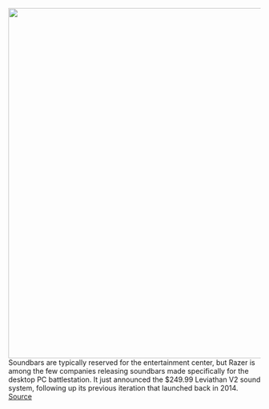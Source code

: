 <img src='https://cdn.vox-cdn.com/thumbor/uXoutxavmDeTGjnM2w4TszqrXnc=/0x0:2040x1360/1200x675/filters:focal(807x433:1133x759)/cdn.vox-cdn.com/uploads/chorus_image/image/70776106/cfaulkner_141231_5150_0004.0.jpg' width='700px' /><br/>
Soundbars are typically reserved for the entertainment center, but Razer is among the few companies releasing soundbars made specifically for the desktop PC battlestation. It just announced the $249.99 Leviathan V2 sound system, following up its previous iteration that launched back in 2014.
<a href='https://www.theverge.com/23033515/razer-leviathan-v2-pc-soundbar-system-review'> Source <a/>
